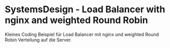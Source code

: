 # SystemsDesign - Load Balancer with nginx and weighted Round Robin
Kleines Coding Beispiel für Load Balancer mit nginx und weighted Round Robin Verteilung auf die Server.
